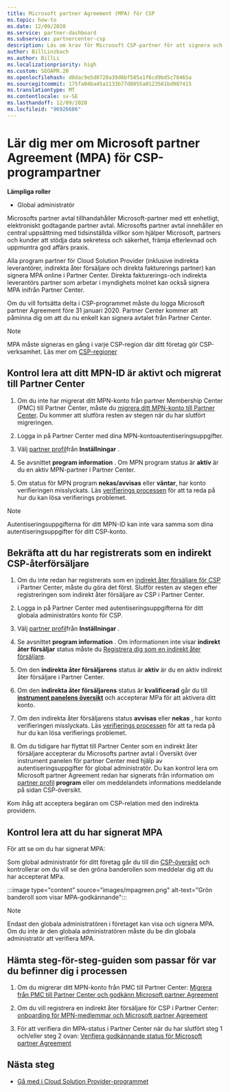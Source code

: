 ```yaml
---
title: Microsoft partner Agreement (MPA) för CSP
ms.topic: how-to
ms.date: 12/09/2020
ms.service: partner-dashboard
ms.subservice: partnercenter-csp
description: Läs om krav för Microsoft CSP-partner för att signera och verifiera detta enhetliga, digitalt accepterade Microsoft partner Agreement (MPA).
author: BillLinzbach
ms.author: BillLi
ms.localizationpriority: high
ms.custom: SEOAPR.20
ms.openlocfilehash: d8dac9e5d8720a39d6bf585a1f6cd9bd5c70465a
ms.sourcegitcommit: 175fa04ba45a1133b77d8055a0123561bd987415
ms.translationtype: MT
ms.contentlocale: sv-SE
ms.lasthandoff: 12/09/2020
ms.locfileid: "96926686"
---
```

# <a name="learn-about-the-microsoft-partner-agreement-mpa-for-csp-program-partners"></a>Lär dig mer om Microsoft partner Agreement (MPA) för CSP-programpartner

**Lämpliga roller**

- Global administratör

Microsofts partner avtal tillhandahåller Microsoft-partner med ett enhetligt, elektroniskt godtagande partner avtal. Microsofts partner avtal innehåller en central uppsättning med tidsinställda villkor som hjälper Microsoft, partners och kunder att stödja data sekretess och säkerhet, främja efterlevnad och uppmuntra god affärs praxis.

Alla program partner för Cloud Solution Provider (inklusive indirekta leverantörer, indirekta åter försäljare och direkta fakturerings partner) kan signera MPA online i Partner Center. Direkta fakturerings-och indirekta leverantörs partner som arbetar i myndighets molnet kan också signera MPA inifrån Partner Center.

Om du vill fortsätta delta i CSP-programmet måste du logga Microsoft partner Agreement före 31 januari 2020. Partner Center kommer att påminna dig om att du nu enkelt kan signera avtalet från Partner Center.

>[!NOTE]
>MPA måste signeras en gång i varje CSP-region där ditt företag gör CSP-verksamhet. Läs mer om [CSP-regioner](regional-authorization-overview.md) 

## <a name="verify-your-mpn-id-is-active-and-migrated-to-partner-center"></a>Kontrol lera att ditt MPN-ID är aktivt och migrerat till Partner Center

1. Om du inte har migrerat ditt MPN-konto från partner Membership Center (PMC) till Partner Center, måste du [migrera ditt MPN-konto till Partner Center](move-pmc-pc-map.md). Du kommer att slutföra resten av stegen när du har slutfört migreringen. 

1. Logga in på Partner Center med dina MPN-kontoautentiseringsuppgifter.
 
1. Välj [partner profil](https://partner.microsoft.com/pcv/accountsettings/connectedpartnerprofile)från **Inställningar** .

1. Se avsnittet **program information** . Om MPN program status är **aktiv** är du en aktiv MPN-partner i Partner Center.
 
1. Om status för MPN program **nekas/avvisas** eller **väntar**, har konto verifieringen misslyckats. Läs [verifierings processen](verification-responses.md) för att ta reda på hur du kan lösa verifierings problemet.



>[!NOTE]
>Autentiseringsuppgifterna för ditt MPN-ID kan inte vara samma som dina autentiseringsuppgifter för ditt CSP-konto.

## <a name="confirm-you-are-enrolled-as-a-csp-indirect-reseller"></a>Bekräfta att du har registrerats som en indirekt CSP-återförsäljare

1. Om du inte redan har registrerats som en [indirekt åter försäljare för CSP](enrolling-in-the-csp-program.md)  i Partner Center, måste du göra det först. Slutför resten av stegen efter registreringen som indirekt åter försäljare av CSP i Partner Center.

1. Logga in på Partner Center med autentiseringsuppgifterna för ditt globala administratörs konto för CSP.

1. Välj [partner profil](https://partner.microsoft.com/pcv/accountsettings/partnerprofile)från **Inställningar** .

1. Se avsnittet **program information** . Om informationen inte visar **indirekt åter försäljar** status måste du [Registrera dig som en indirekt åter försäljare](https://partner.microsoft.com/cloud-solution-provider/whats-required).

1. Om den  **indirekta åter försäljarens** status är **aktiv** är du en aktiv indirekt åter försäljare i Partner Center.
 
4. Om den  **indirekta åter försäljarens** status är **kvalificerad** går du till [**instrument panelens översikt**](https://partner.microsoft.com/pcv/dashboard/overview) och accepterar MPa för att aktivera ditt konto.
 
1. Om den indirekta åter försäljarens status **avvisas** eller **nekas** , har konto verifieringen misslyckats. Läs [verifierings processen](verification-responses.md) för att ta reda på hur du kan lösa verifierings problemet.

1. Om du tidigare har flyttat till Partner Center som en indirekt åter försäljare accepterar du Microsofts partner avtal i Översikt över instrument panelen för partner Center med hjälp av autentiseringsuppgifter för global administratör. Du kan kontrol lera om Microsoft partner Agreement redan har signerats från information om [partner profil](https://partner.microsoft.com/pcv/accountsettings/partnerprofile) **program** eller om meddelandets informations meddelande på sidan CSP-översikt.

Kom ihåg att acceptera begäran om CSP-relation med den indirekta providern.

## <a name="verify-that-you-have-signed-the-mpa"></a>Kontrol lera att du har signerat MPA

För att se om du har signerat MPA:

 Som global administratör för ditt företag går du till din [CSP-översikt](https://partner.microsoft.com/pcv/dashboard/overview) och kontrollerar om du vill se den gröna banderollen som meddelar dig att du har accepterat MPa.

 
:::image type="content" source="images/mpagreen.png" alt-text="Grön banderoll som visar MPA-godkännande":::

>[!NOTE]
>Endast den globala administratören i företaget kan visa och signera MPA. Om du inte är den globala administratören måste du be din globala administratör att verifiera MPA.


## <a name="download-the-step-by-step-guide-thats-right-for-where-you-are-in-the-process"></a>Hämta steg-för-steg-guiden som passar för var du befinner dig i processen

1. Om du migrerar ditt MPN-konto från PMC till Partner Center: [Migrera från PMC till Partner Center och godkänn Microsoft partner Agreement](https://assetsprod.microsoft.com/mpn/migrate-pmc-pc-mpa-guide.pptx)

2. Om du vill registrera en indirekt åter försäljare för CSP i Partner Center: [onboarding för MPN-medlemmar och Microsoft partner Agreement](https://assetsprod.microsoft.com/mpn/onboard-pc-csp-mpn-mpa-guide.pptx)

3. För att verifiera din MPA-status i Partner Center när du har slutfört steg 1 och/eller steg 2 ovan: [Verifiera godkännande status för Microsoft partner Agreement](https://assetsprod.microsoft.com/mpn/verify-mpa-acceptance-status.pptx)
 
## <a name="next-steps"></a>Nästa steg

- [Gå med i Cloud Solution Provider-programmet](enrolling-in-the-csp-program.md)
